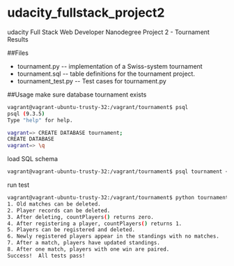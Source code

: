 # udacity_fullstack_project2
udacity Full Stack Web Developer Nanodegree Project 2 - Tournament Results

##Files
* tournament.py -- implementation of a Swiss-system tournament
* tournament.sql -- table definitions for the tournament project.
* tournament_test.py -- Test cases for tournament.py

##Usage
make sure database tournament exists
```bash
vagrant@vagrant-ubuntu-trusty-32:/vagrant/tournament$ psql
psql (9.3.5)
Type "help" for help.

vagrant=> CREATE DATABASE tournament;
CREATE DATABASE
vagrant=> \q
```
load SQL schema 
```bash
vagrant@vagrant-ubuntu-trusty-32:/vagrant/tournament$ psql tournament < tournament.sql 
```
run test
```bash
vagrant@vagrant-ubuntu-trusty-32:/vagrant/tournament$ python tournament_test.py 
1. Old matches can be deleted.
2. Player records can be deleted.
3. After deleting, countPlayers() returns zero.
4. After registering a player, countPlayers() returns 1.
5. Players can be registered and deleted.
6. Newly registered players appear in the standings with no matches.
7. After a match, players have updated standings.
8. After one match, players with one win are paired.
Success!  All tests pass!
```
